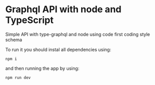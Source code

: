 # Graphql API with node and TypeScript

Simple API with type-graphql and node using code first coding style schema

To run it you should instal all dependencies using:

```
npm i
```

and then running the app by using:

```
npm run dev
```
